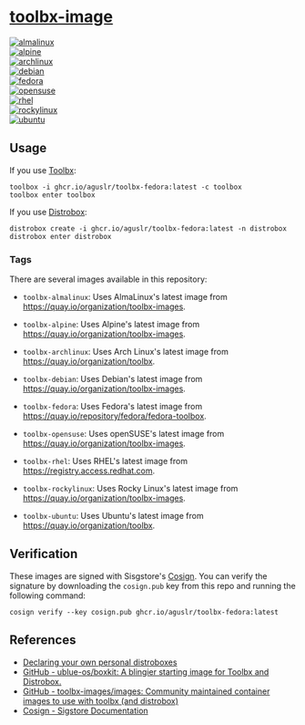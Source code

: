 [toolbx-image][1]
=================


[![almalinux](https://github.com/aguslr/toolbx-image/actions/workflows/almalinux.yml/badge.svg)](https://github.com/aguslr/toolbx-image/actions/workflows/almalinux.yml)<br/>
[![alpine](https://github.com/aguslr/toolbx-image/actions/workflows/alpine.yml/badge.svg)](https://github.com/aguslr/toolbx-image/actions/workflows/alpine.yml)<br/>
[![archlinux](https://github.com/aguslr/toolbx-image/actions/workflows/archlinux.yml/badge.svg)](https://github.com/aguslr/toolbx-image/actions/workflows/archlinux.yml)<br/>
[![debian](https://github.com/aguslr/toolbx-image/actions/workflows/debian.yml/badge.svg)](https://github.com/aguslr/toolbx-image/actions/workflows/debian.yml)<br/>
[![fedora](https://github.com/aguslr/toolbx-image/actions/workflows/fedora.yml/badge.svg)](https://github.com/aguslr/toolbx-image/actions/workflows/fedora.yml)<br/>
[![opensuse](https://github.com/aguslr/toolbx-image/actions/workflows/opensuse.yml/badge.svg)](https://github.com/aguslr/toolbx-image/actions/workflows/opensuse.yml)<br/>
[![rhel](https://github.com/aguslr/toolbx-image/actions/workflows/rhel.yml/badge.svg)](https://github.com/aguslr/toolbx-image/actions/workflows/rhel.yml)<br/>
[![rockylinux](https://github.com/aguslr/toolbx-image/actions/workflows/rockylinux.yml/badge.svg)](https://github.com/aguslr/toolbx-image/actions/workflows/rockylinux.yml)<br/>
[![ubuntu](https://github.com/aguslr/toolbx-image/actions/workflows/ubuntu.yml/badge.svg)](https://github.com/aguslr/toolbx-image/actions/workflows/ubuntu.yml)<br/>


Usage
-----

If you use [Toolbx][5]:

    toolbox -i ghcr.io/aguslr/toolbx-fedora:latest -c toolbox
    toolbox enter toolbox

If you use [Distrobox][6]:

    distrobox create -i ghcr.io/aguslr/toolbx-fedora:latest -n distrobox
    distrobox enter distrobox


### Tags

There are several images available in this repository:

- `toolbx-almalinux`: Uses AlmaLinux's latest image from
  <https://quay.io/organization/toolbx-images>.

- `toolbx-alpine`: Uses Alpine's latest image from
  <https://quay.io/organization/toolbx-images>.

- `toolbx-archlinux`: Uses Arch Linux's latest image from
  <https://quay.io/organization/toolbx>.

- `toolbx-debian`: Uses Debian's latest image from
  <https://quay.io/organization/toolbx-images>.

- `toolbx-fedora`: Uses Fedora's latest image from
  <https://quay.io/repository/fedora/fedora-toolbox>.

- `toolbx-opensuse`: Uses openSUSE's latest image from
  <https://quay.io/organization/toolbx-images>.

- `toolbx-rhel`: Uses RHEL's latest image from
  <https://registry.access.redhat.com>.

- `toolbx-rockylinux`: Uses Rocky Linux's latest image from
  <https://quay.io/organization/toolbx-images>.

- `toolbx-ubuntu`: Uses Ubuntu's latest image from
  <https://quay.io/organization/toolbx>.


Verification
------------

These images are signed with Sisgstore's [Cosign][4]. You can verify the
signature by downloading the `cosign.pub` key from this repo and running the
following command:

    cosign verify --key cosign.pub ghcr.io/aguslr/toolbx-fedora:latest


References
----------

- [Declaring your own personal distroboxes][7]
- [GitHub - ublue-os/boxkit: A blingier starting image for Toolbx and
  Distrobox.][2]
- [GitHub - toolbx-images/images: Community maintained container images to use
  with toolbx (and distrobox)][3]
- [Cosign - Sigstore Documentation][4]


[1]: https://github.com/aguslr/toolbx-image
[2]: https://github.com/ublue-os/boxkit
[3]: https://github.com/toolbx-images/images
[4]: https://docs.sigstore.dev/cosign/overview/
[5]: https://github.com/containers/toolbox
[6]: https://github.com/89luca89/distrobox
[7]: https://www.ypsidanger.com/declaring-your-own-personal-distroboxes/
